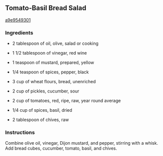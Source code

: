 ## Tomato-Basil Bread Salad

[a9e9549301](http://www.myrecipes.com/recipe/tomato-basil-bread-salad)

### Ingredients

 - 2 tablespoon of oil, olive, salad or cooking

 - 1 1/2 tablespoon of vinegar, red wine

 - 1 teaspoon of mustard, prepared, yellow

 - 1/4 teaspoon of spices, pepper, black

 - 3 cup of wheat flours, bread, unenriched

 - 2 cup of pickles, cucumber, sour

 - 2 cup of tomatoes, red, ripe, raw, year round average

 - 1/4 cup of spices, basil, dried

 - 2 tablespoon of chives, raw

### Instructions

Combine olive oil, vinegar, Dijon mustard, and pepper, stirring with a whisk. Add bread cubes, cucumber, tomato, basil, and chives.